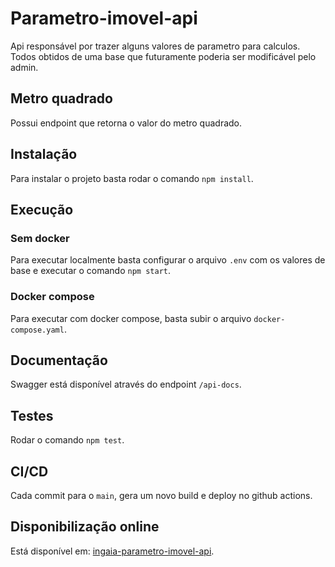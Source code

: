# Parametro-imovel-api

Api responsável por trazer alguns valores de parametro para calculos. Todos obtidos de uma base que futuramente poderia ser modificável pelo admin.

## Metro quadrado

Possui endpoint que retorna o valor do metro quadrado.

## Instalação

Para instalar o projeto basta rodar o comando `npm install`.

## Execução

### Sem docker

Para executar localmente basta configurar o arquivo `.env` com os valores de base e executar o comando `npm start`.

### Docker compose

Para executar com docker compose, basta subir o arquivo `docker-compose.yaml`.

## Documentação

Swagger está disponível através do endpoint `/api-docs`.

## Testes

Rodar o comando `npm test`.

## CI/CD

Cada commit para o `main`, gera um novo build e deploy no github actions.

## Disponibilização online

Está disponível em: [ingaia-parametro-imovel-api](https://ingaia-parametro-imovel-api.herokuapp.com).
